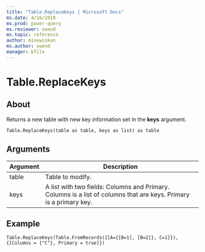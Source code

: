 ```yaml
---
title: "Table.ReplaceKeys | Microsoft Docs"
ms.date: 4/16/2018
ms.prod: power-query
ms.reviewer: owend
ms.topic: reference
author: minewiskan
ms.author: owend
manager: kfile
---
```

# Table.ReplaceKeys

  
## About  
Returns a new table with new key information set in the **keys** argument.  
  
```  
Table.ReplaceKeys(table as table, keys as list) as table  
```  
  
## Arguments  
  
|Argument|Description|  
|------------|---------------|  
|table|Table to modify.|  
|keys|A list with two fields: Columns and Primary. Columns is a list of columns that are keys. Primary is a primary key.|  
  
## Example  
  
```  
Table.ReplaceKeys(Table.FromRecords({[A={[B=1], [B=2]}, C=1]}), {[Columns = {"C"}, Primary = true]})  
```  

